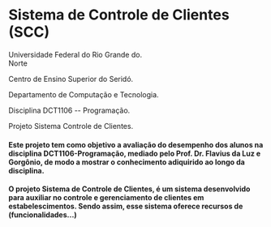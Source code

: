 <h1>Sistema de Controle de Clientes (SCC)</h1>
<p>Universidade Federal do Rio Grande do.</br>Norte
<p>Centro de Ensino Superior do Seridó.</br>
<p>Departamento de Computação e Tecnologia.</br>
<p>Disciplina DCT1106 -- Programação.</br>
<p>Projeto Sistema Controle de Clientes.</p>

<h4>Este projeto tem como objetivo a avaliação do desempenho dos alunos na disciplina DCT1106-Programação, mediado pelo Prof. Dr. Flavius da Luz e Gorgônio, de modo a mostrar o conhecimento adiquirido ao longo da disciplina.</h4>

<h4>O projeto Sistema de Controle de Clientes, é um sistema desenvolvido para auxiliar  no controle e gerenciamento de clientes em estabelescimentos. Sendo assim, esse sistema oferece recursos de (funcionalidades...)</h4>
